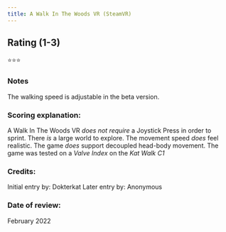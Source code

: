 ```yaml
---
title: A Walk In The Woods VR (SteamVR)
---
```


## Rating (1-3)
⭐⭐⭐

### Notes
The walking speed is adjustable in the beta version.

### Scoring explanation:
A Walk In The Woods VR *does not require* a Joystick Press in order to sprint.
There *is* a large world to explore.
The movement speed *does* feel realistic.
The game *does* support decoupled head-body movement.
The game was tested on a *Valve Index* on the *Kat Walk C1*

### Credits:
Initial entry by: Dokterkat
Later entry by: Anonymous

### Date of review:
February 2022


